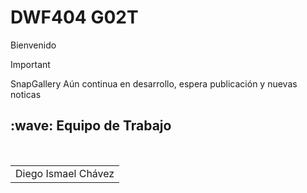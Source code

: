 #    DWF404 G02T
Bienvenido 
> [!IMPORTANT]
>  SnapGallery Aún continua en desarrollo, espera  publicación y nuevas noticas

<h2>:wave: Equipo de Trabajo</h2>
<div style={padding: 10px}>
  <table style={margin: 0 auto}>
  <tr align="center">
   <td>Diego Ismael Chávez</td>
 
</table>
</div>








